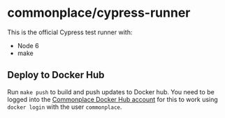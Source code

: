 # commonplace/cypress-runner

This is the official Cypress test runner with:
* Node 6
* make

## Deploy to Docker Hub  

Run `make push` to build and push updates to Docker hub.  You need to be logged into the [Commonplace Docker Hub account](https://hub.docker.com/u/commonplace/) for this to work using `docker login` with the user `commonplace`.
